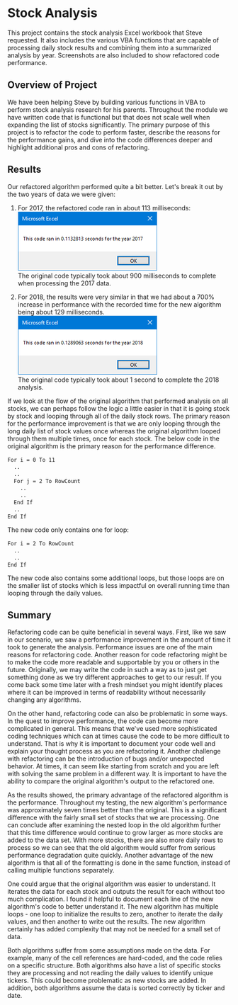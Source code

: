 # Stock Analysis
This project contains the stock analysis Excel workbook that Steve requested. It also includes the various VBA functions that are capable of processing daily stock results and combining them into a summarized analysis by year. Screenshots are also included to show refactored code performance.

## Overview of Project
We have been helping Steve by building various functions in VBA to perform stock analysis research for his parents. Throughout the module we have written code that is functional but that does not scale well when expanding the list of stocks significantly. The primary purpose of this project is to refactor the code to perform faster, describe the reasons for the performance gains, and dive into the code differences deeper and highlight additional pros and cons of refactoring.

## Results
Our refactored algorithm performed quite a bit better. Let's break it out by the two years of data we were given:
  1. For 2017, the refactored code ran in about 113 milliseconds:  
  ![2017 Refactored](https://github.com/haldud/stock-analysis/blob/main/Resources/VBA_Challenge_2017.png)  
  The original code typically took about 900 milliseconds to complete when processing the 2017 data.
  
  2. For 2018, the results were very similar in that we had about a 700% increase in performance with the recorded time for the new algorithm being about 129 milliseconds.  
  ![2018 Refactored](https://github.com/haldud/stock-analysis/blob/main/Resources/VBA_Challenge_2018.png)  
  The original code typically took about 1 second to complete the 2018 analysis.
  
If we look at the flow of the original algorithm that performed analysis on all stocks, we can perhaps follow the logic a little easier in that it is going stock by stock and looping through all of the daily stock rows. The primary reason for the performance improvement is that we are only looping through the long daily list of stock values once whereas the original algorithm looped through them multiple times, once for each stock. The below code in the original algorithm is the primary reason for the performance difference.
```
For i = 0 To 11  
  ..  
  ..  
  For j = 2 To RowCount  
    ..  
    ..  
  End If  
  ..  
End If
```  
  
The new code only contains one for loop:  
```
For i = 2 To RowCount
  ..
  ..
End If
```
  
The new code also contains some additional loops, but those loops are on the smaller list of stocks which is less impactful on overall running time than looping through the daily values.  

## Summary
Refactoring code can be quite beneficial in several ways. First, like we saw in our scenario, we saw a performance improvement in the amount of time it took to generate the analysis. Performance issues are one of the main reasons for refactoring code. Another reason for code refactoring might be to make the code more readable and supportable by you or others in the future. Originally, we may write the code in such a way as to just get something done as we try different approaches to get to our result. If you come back some time later with a fresh mindset you might identify places where it can be improved in terms of readability without necessarily changing any algorithms.

On the other hand, refactoring code can also be problematic in some ways. In the quest to improve performance, the code can become more complicated in general. This means that we've used more sophisticated coding techniques which can at times cause the code to be more difficult to understand. That is why it is important to document your code well and explain your thought process as you are refactoring it. Another challenge with refactoring can be the introduction of bugs and/or unexpected behavior. At times, it can seem like starting from scratch and you are left with solving the same problem in a different way. It is important to have the ability to compare the original algorithm's output to the refactored one.

As the results showed, the primary advantage of the refactored algorithm is the performance. Throughout my testing, the new algorithm's performance was approximately seven times better than the original. This is a significant difference with the fairly small set of stocks that we are processing. One can conclude after examining the nested loop in the old algorithm further that this time difference would continue to grow larger as more stocks are added to the data set. With more stocks, there are also more daily rows to process so we can see that the old algorithm would suffer from serious performance degradation quite quickly. Another advantage of the new algorithm is that all of the formatting is done in the same function, instead of calling multiple functions separately.

One could argue that the original algorithm was easier to understand. It iterates the data for each stock and outputs the result for each without too much complication. I found it helpful to document each line of the new algorithm's code to better understand it. The new algorithm has multiple loops - one loop to initialize the results to zero, another to iterate the daily values, and then another to write out the results. The new algorithm certainly has added complexity that may not be needed for a small set of data.

Both algorithms suffer from some assumptions made on the data. For example, many of the cell references are hard-coded, and the code relies on a specific structure. Both algorithms also have a list of specific stocks they are processing and not reading the daily values to identify unique tickers. This could become problematic as new stocks are added. In addition, both algorithms assume the data is sorted correctly by ticker and date.


